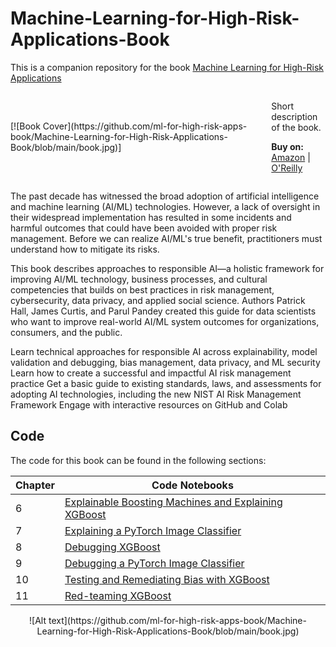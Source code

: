 # Machine-Learning-for-High-Risk-Applications-Book

This is a companion repository for the book [Machine Learning for High-Risk Applications](https://learning.oreilly.com/library/view/machine-learning-for/9781098102425/)

<div style="display: flex; flex-direction: row; align-items: center;">
    <div>
        [![Book Cover](https://github.com/ml-for-high-risk-apps-book/Machine-Learning-for-High-Risk-Applications-Book/blob/main/book.jpg)]
    </div>
    <div style="margin-left: 20px;">
        <p>
            Short description of the book.
        </p>
        <p>
            <strong>Buy on:</strong>
            <a href="[amazon-link](https://www.amazon.com/Machine-Learning-High-Risk-Applications-Responsible/dp/1098102436)">Amazon</a> |
            <a href="[oreilly-link](https://learning.oreilly.com/library/view/machine-learning-for/9781098102425/)">O'Reilly</a>
        </p>
    </div>
</div>


The past decade has witnessed the broad adoption of artificial intelligence and machine learning (AI/ML) technologies. However, a lack of oversight in their widespread implementation has resulted in some incidents and harmful outcomes that could have been avoided with proper risk management. Before we can realize AI/ML's true benefit, practitioners must understand how to mitigate its risks.

This book describes approaches to responsible AI—a holistic framework for improving AI/ML technology, business processes, and cultural competencies that builds on best practices in risk management, cybersecurity, data privacy, and applied social science. Authors Patrick Hall, James Curtis, and Parul Pandey created this guide for data scientists who want to improve real-world AI/ML system outcomes for organizations, consumers, and the public.

Learn technical approaches for responsible AI across explainability, model validation and debugging, bias management, data privacy, and ML security
Learn how to create a successful and impactful AI risk management practice
Get a basic guide to existing standards, laws, and assessments for adopting AI technologies, including the new NIST AI Risk Management Framework
Engage with interactive resources on GitHub and Colab

## Code

The code for this book can be found in the following sections:


| Chapter | Code Notebooks |
| ------- | -------------- |
| 6       | [Explainable Boosting Machines and Explaining XGBoost](https://github.com/ml-for-high-risk-apps-book/Machine-Learning-for-High-Risk-Applications-Book/tree/main/code/Chapter-6) |
| 7       | [Explaining a PyTorch Image Classifier](https://github.com/ml-for-high-risk-apps-book/Machine-Learning-for-High-Risk-Applications-Book/tree/main/code/Chapter-7%20%26%209) |
| 8       | [Debugging XGBoost](https://github.com/ml-for-high-risk-apps-book/Machine-Learning-for-High-Risk-Applications-Book/tree/main/code/Chapter-8) |
| 9       | [Debugging a PyTorch Image Classifier](https://github.com/ml-for-high-risk-apps-book/Machine-Learning-for-High-Risk-Applications-Book/tree/main/code/Chapter-7%20%26%209) |
| 10      | [Testing and Remediating Bias with XGBoost](https://github.com/ml-for-high-risk-apps-book/Machine-Learning-for-High-Risk-Applications-Book/tree/main/code/Chapter-10) |
| 11      | [Red-teaming XGBoost](https://github.com/ml-for-high-risk-apps-book/Machine-Learning-for-High-Risk-Applications-Book/tree/main/code/Chapter-11) |





<div align="center">
    ![Alt text](https://github.com/ml-for-high-risk-apps-book/Machine-Learning-for-High-Risk-Applications-Book/blob/main/book.jpg)
</div>
